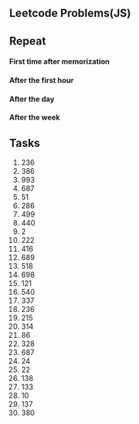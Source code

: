 ## Leetcode Problems(JS)

## Repeat

#### First time after memorization
#### After the first hour
#### After the day
#### After the week

## Tasks
1) 236 
2) 386
3) 993
4) 687
5) 51
6) 286
7) 499
8) 440
9) 2
10) 222
11) 416
12) 689
13) 518 
14) 698
15) 121
16) 540
17) 337
18) 236
19) 215
20) 314
21) 86
22) 328
23) 687
24) 24
25) 22
26) 138
27) 133
28) 10
29) 137
30) 380
